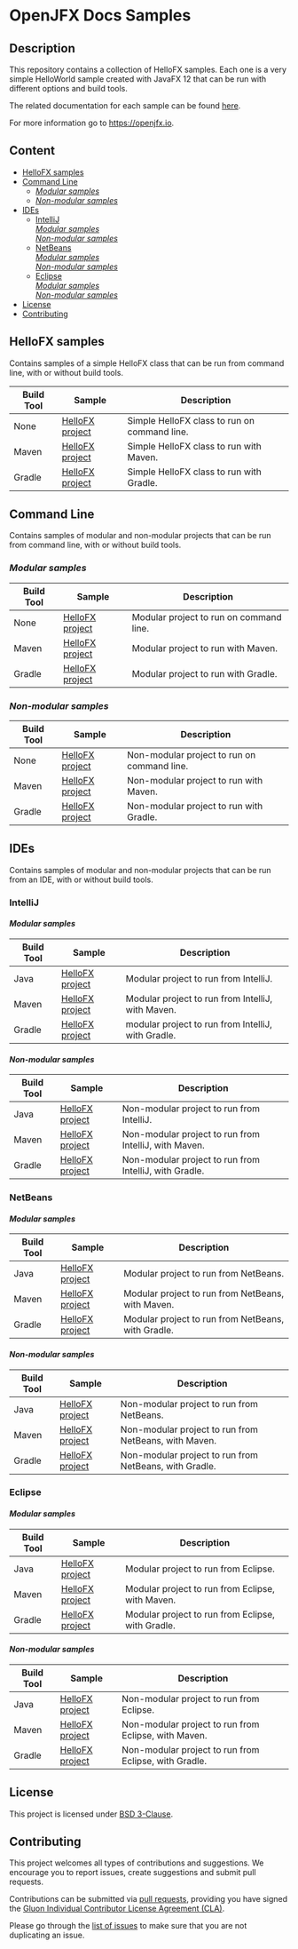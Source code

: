OpenJFX Docs Samples
===



Description
---

This repository contains a collection of HelloFX samples. Each one is a very simple 
HelloWorld sample created with JavaFX 12 that can be run with different options and build tools.

The related documentation for each sample can be found [here](https://openjfx.io/openjfx-docs/).

For more information go to https://openjfx.io.



Content
---

* [HelloFX samples](#HelloFX-Samples)
* [Command Line](#Command-Line)
    - [_Modular samples_](#CLI-Modular-Samples)
    - [_Non-modular samples_](#CLI-Non-Modular-Samples)
* [IDEs](#IDEs)
    - [IntelliJ](#IntelliJ)  
      [_Modular samples_](#IntelliJ-Modular-Samples)  
      [_Non-modular samples_](#IntelliJ-Non-Modular-Samples)
    - [NetBeans](#NetBeans)  
      [_Modular samples_](#NetBeans-Modular-Samples)  
      [_Non-modular samples_](#NetBeans-Non-Modular-Samples)
    - [Eclipse](#Eclipse)  
      [_Modular samples_](#Eclipse-Modular-Samples)  
      [_Non-modular samples_](#Eclipse-Non-Modular-Samples)
* [License](#License)
* [Contributing](#Contributing)



HelloFX samples<a name="HelloFX-Samples" />
---

Contains samples of a simple HelloFX class that can be run from command line, with 
or without build tools.

Build Tool | Sample | Description
---------- | ------ | -----------
None | [HelloFX project](HelloFX/CLI) | Simple HelloFX class to run on command line.
Maven | [HelloFX project](HelloFX/Maven) | Simple HelloFX class to run with Maven.
Gradle | [HelloFX project](HelloFX/Gradle) | Simple HelloFX class to run with Gradle.



Command Line<a name="Command-Line" />
---

Contains samples of modular and non-modular projects that can be run from command 
line, with or without build tools.

### _Modular samples_<a name="CLI-Modular-Samples" />

Build Tool | Sample | Description
---------- | ------ | -----------
None | [HelloFX project](CommandLine/Modular/CLI) | Modular project to run on command line.
Maven | [HelloFX project](CommandLine/Modular/Maven) | Modular project to run with Maven.
Gradle | [HelloFX project](CommandLine/Modular/Gradle) |  Modular project to run with Gradle.

### _Non-modular samples_<a name="CLI-Non-Modular-Samples" />

Build Tool | Sample | Description
---------- | ------ | -----------
None | [HelloFX project](CommandLine/Non-modular/CLI) | Non-modular project to run on command line.
Maven | [HelloFX project](CommandLine/Non-modular/Maven) | Non-modular project to run with Maven.
Gradle | [HelloFX project](CommandLine/Non-modular/Gradle) | Non-modular project to run with Gradle.



IDEs<a name="IDEs" />
---

Contains samples of modular and non-modular projects that can be run from an IDE, 
with or without build tools.

### IntelliJ<a name="IntelliJ" />

#### _Modular samples_<a name="IntelliJ-Modular-Samples" />

Build Tool | Sample | Description
---------- | ------ | -----------
Java | [HelloFX project](IDE/IntelliJ/Modular/Java) | Modular project to run from IntelliJ.
Maven | [HelloFX project](IDE/IntelliJ/Modular/Maven) | Modular project to run from IntelliJ, with Maven.
Gradle | [HelloFX project](IDE/IntelliJ/Modular/Gradle) | modular project to run from IntelliJ, with Gradle.

#### _Non-modular samples_<a name="IntelliJ-Non-Modular-Samples" />

Build Tool | Sample | Description
---------- | ------ | -----------
Java | [HelloFX project](IDE/IntelliJ/Non-Modular/Java) | Non-modular project to run from IntelliJ.
Maven | [HelloFX project](IDE/IntelliJ/Non-Modular/Maven) | Non-modular project to run from IntelliJ, with Maven.
Gradle | [HelloFX project](IDE/IntelliJ/Non-Modular/Gradle) | Non-modular project to run from IntelliJ, with Gradle.


### NetBeans<a name="NetBeans" />

#### _Modular samples_<a name="NetBeans-Modular-Samples" />

Build Tool | Sample | Description
---------- | ------ | -----------
Java | [HelloFX project](IDE/NetBeans/Modular/Java) | Modular project to run from NetBeans.
Maven | [HelloFX project](IDE/NetBeans/Modular/Maven) | Modular project to run from NetBeans, with Maven.
Gradle | [HelloFX project](IDE/NetBeans/Modular/Gradle) | Modular project to run from NetBeans, with Gradle.

#### _Non-modular samples_<a name="NetBeans-Non-Modular-Samples" />

Build Tool | Sample | Description
---------- | ------ | -----------
Java | [HelloFX project](IDE/NetBeans/Non-Modular/Java) | Non-modular project to run from NetBeans.
Maven | [HelloFX project](IDE/NetBeans/Non-Modular/Maven) | Non-modular project to run from NetBeans, with Maven.
Gradle | [HelloFX project](IDE/NetBeans/Non-Modular/Gradle) | Non-modular project to run from NetBeans, with Gradle.


### Eclipse<a name="Eclipse" />

#### _Modular samples_<a name="Eclipse-Modular-Samples" />

Build Tool | Sample | Description
---------- | ------ | -----------
Java | [HelloFX project](IDE/Eclipse/Modular/Java) | Modular project to run from Eclipse.
Maven | [HelloFX project](IDE/Eclipse/Modular/Maven) | Modular project to run from Eclipse, with Maven.
Gradle | [HelloFX project](IDE/Eclipse/Modular/Gradle) | Modular project to run from Eclipse, with Gradle.

#### _Non-modular samples_<a name="Eclipse-Non-Modular-Samples" />

Build Tool | Sample | Description
---------- | ------ | -----------
Java | [HelloFX project](IDE/Eclipse/Non-Modular/Java) | Non-modular project to run from Eclipse.
Maven | [HelloFX project](IDE/Eclipse/Non-Modular/Maven) | Non-modular project to run from Eclipse, with Maven.
Gradle | [HelloFX project](IDE/Eclipse/Non-Modular/Gradle) | Non-modular project to run from Eclipse, with Gradle.



License<a name="License" />
---

This project is licensed under [BSD 3-Clause](LICENSE).


Contributing<a name="Contributing" />
---

This project welcomes all types of contributions and suggestions. 
We encourage you to report issues, create suggestions and submit 
pull requests.

Contributions can be submitted via [pull requests](https://github.com/openjfx/samples/pulls/), 
providing you have signed the [Gluon Individual Contributor License Agreement (CLA)](https://docs.google.com/forms/d/16aoFTmzs8lZTfiyrEm8YgMqMYaGQl0J8wA0VJE2LCCY).

Please go through the [list of issues](https://github.com/openjfx/samples/issues) 
to make sure that you are not duplicating an issue.
